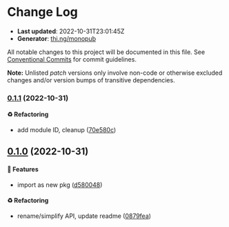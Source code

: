 # Change Log

- **Last updated**: 2022-10-31T23:01:45Z
- **Generator**: [thi.ng/monopub](https://thi.ng/monopub)

All notable changes to this project will be documented in this file.
See [Conventional Commits](https://conventionalcommits.org/) for commit guidelines.

**Note:** Unlisted _patch_ versions only involve non-code or otherwise excluded changes
and/or version bumps of transitive dependencies.

### [0.1.1](https://github.com/thi-ng/umbrella/tree/@thi.ng/wasm-api-timer@0.1.1) (2022-10-31)

#### ♻️ Refactoring

- add module ID, cleanup ([70e580c](https://github.com/thi-ng/umbrella/commit/70e580c))

## [0.1.0](https://github.com/thi-ng/umbrella/tree/@thi.ng/wasm-api-timer@0.1.0) (2022-10-31)

#### 🚀 Features

- import as new pkg ([d580048](https://github.com/thi-ng/umbrella/commit/d580048))

#### ♻️ Refactoring

- rename/simplify API, update readme ([0879fea](https://github.com/thi-ng/umbrella/commit/0879fea))
